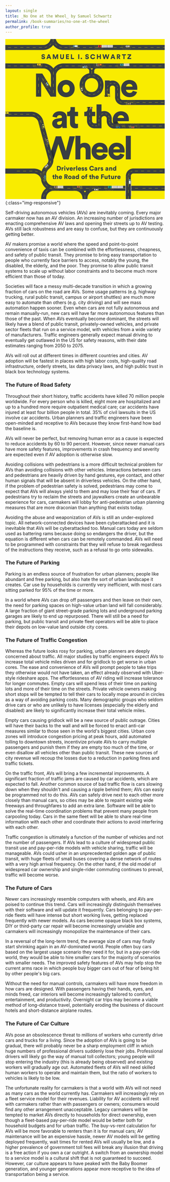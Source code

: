 ```yaml
---
layout: single
title: _No One at the Wheel_ by Samuel Schwartz
permalink: /book-summaries/no-one-at-the-wheel
author_profile: true
---
```


![No One at the Wheel](/assets/images/no-one-at-the-wheel.jpg){:class="img-responsive"}

Self-driving autonomous vehicles (AVs) are inevitably coming.
Every major carmaker now has an AV division.
An increasing number of jurisdictions are enacting comprehensive AV laws and opening their streets up to AV testing.
AVs still lack robustness and are easy to confuse, but they are continuously getting better.

AV makers promise a world where the speed and point-to-point convenience of taxis can be combined with the effortlessness, cheapness, and safety of public transit.
They promise to bring easy transportation to people who currently face barriers to access, notably the young, the disabled, the elderly, and the poor.
They promise to allow public transit systems to scale up without labor constraints and to become much more efficient than those of today.

Societies will face a messy multi-decade transition in which a growing fraction of cars on the road are AVs.
Some usage patterns (e.g. highway trucking, rural public transit, campus or airport shuttles) are much more easy to automate than others (e.g. city driving) and will see mass automation happen sooner.
Even when cars are not fully autonomous and remain manually-run, new cars will have far more autonomous features than those of the past.
When AVs eventually become dominant, the streets will likely have a blend of public transit, privately-owned vehicles, and private sector fleets that run on a service model, with vehicles from a wide variety of manufacturers.
Traffic engineers generally expect manual driving to eventually get outlawed in the US for safety reasons, with their date estimates ranging from 2050 to 2075.

AVs will roll out at different times in different countries and cities.
AV adoption will be fastest in places with high labor costs, high-quality road infrastructure, orderly streets, lax data privacy laws, and high public trust in black box technology systems.

### The Future of Road Safety

Throughout their short history, traffic accidents have killed 70 million people worldwide.
For every person who is killed, eight more are hospitalized and up to a hundred more require outpatient medical care; car accidents have injured at least four billion people in total.
35% of civil lawsuits in the US involve car accidents.
Urban planners and traffic engineers have been open-minded and receptive to AVs because they know first-hand how bad the baseline is.

AVs will never be perfect, but removing human error as a cause is expected to reduce accidents by 60 to 90 percent.
However, since newer manual cars have more safety features, improvements in crash frequency and severity are expected even if AV adoption is otherwise slow.

Avoiding collisions with pedestrians is a more difficult technical problem for AVs than avoiding collisions with other vehicles.
Interactions between cars and pedestrians are heavily driven by hand gestures, eye contact, and other human signals that will be absent in driverless vehicles.
On the other hand, if the problem of pedestrian safety is solved, pedestrians may come to expect that AVs will always yield to them and may lose their fear of cars.
If pedestrians try to reclaim the streets and jaywalkers create an unbearable experience for cars, carmakers will lobby for anti-pedestrian urban planning measures that are more draconian than anything that exists today.

Avoiding the abuse and weaponization of AVs is still an under-explored topic.
All network-connected devices have been cyberattacked and it is inevitable that AVs will be cyberattacked too.
Manual cars today are seldom used as battering rams because doing so endangers the driver, but the equation is different when cars can be remotely commanded.
AVs will need to be programmed with constraints that they will refuse to break regardless of the instructions they receive, such as a refusal to go onto sidewalks.

### The Future of Parking

Parking is an endless source of frustration for urban planners; people like abundant and free parking, but also hate the sort of urban landscape it creates.
Car use by households is currently very inefficient, with most cars sitting parked for 95% of the time or more.

In a world where AVs can drop off passengers and then leave on their own, the need for parking spaces on high-value urban land will fall considerably.
A large fraction of giant street-grade parking lots and underground parking garages are likely to end up repurposed.
There will still be a need for parking, but public transit and private fleet operators will be able to place their depots on low-value land outside city cores.

### The Future of Traffic Congestion

Whereas the future looks rosy for parking, urban planners are deeply concerned about traffic.
All major studies by traffic engineers expect AVs to increase total vehicle miles driven and for gridlock to get worse in urban cores.
The ease and convenience of AVs will prompt people to take trips they otherwise would not have taken, an effect already observed with Uber-style rideshare apps.
The effortlessness of AV riding will increase tolerance for longer commutes.
Empty cars will spend less of their time on parking lots and more of their time on the streets.
Private vehicle owners making short stops will be tempted to tell their cars to locally mope around in circles as a way of avoiding parking costs.
Many demographic groups who seldom drive cars or who are unlikely to have licenses (especially the elderly and disabled) are likely to significantly increase their total vehicle miles.

Empty cars causing gridlock will be a new source of public outrage.
Cities will have their backs to the wall and will be forced to enact anti-car measures similar to those seen in the world's biggest cities.
Urban core zones will introduce congestion pricing at peak hours, add automated tolling to downtown streets, incentivize private AVs to carry multiple passengers and punish them if they are empty too much of the time, or even disallow all vehicles other than public transit.
These new sources of city revenue will recoup the losses due to a reduction in parking fines and traffic tickets.

On the traffic front, AVs will bring a few incremental improvements.
A significant fraction of traffic jams are caused by car accidents, which are expected to fall.
Another common source of bad traffic flow is cars slowing down when they shouldn't and causing a ripple behind them; AVs can easily be programmed not to do this.
AVs can safely drive next to each other more closely than manual cars, so cities may be able to repaint existing wide freeways and throughfares to add an extra lane.
Software will be able to solve the real-time coordination problems that prevent many people from carpooling today.
Cars in the same fleet will be able to share real-time information with each other and coordinate their actions to avoid interfering with each other.

Traffic congestion is ultimately a function of the number of vehicles and not the number of passengers.
If AVs lead to a culture of widespread public transit use and pay-per-ride models with vehicle sharing, traffic will be manageable.
AVs could usher in an unprecedented golden age of public transit, with huge fleets of small buses covering a dense network of routes with a very high arrival frequency.
On the other hand, if the old model of widespread car ownership and single-rider commuting continues to prevail, traffic will become worse.

### The Future of Cars

Newer cars increasingly resemble computers with wheels, and AVs are poised to continue this trend.
Cars will increasingly distinguish themselves with their software and will update it frequently.
Cars belonging to pay-per-ride fleets will have intense but short working lives, getting replaced frequently with newer models.
As cars become opaque black box systems, DIY or third-party car repair will become increasingly unviable and carmakers will increasingly monopolize the maintenance of their cars.

In a reversal of the long-term trend, the average size of cars may finally start shrinking again in an AV-dominated world.
People often buy cars based on the largest usage scenario they need it for, but in a pay-per-ride world, they would be able to hire smaller cars for the majority of scenarios with smaller needs.
The improved safety features of AVs may help stop the current arms race in which people buy bigger cars out of fear of being hit by other people's big cars.

Without the need for manual controls, carmakers will have more freedom in how cars are designed.
With passengers having their hands, eyes, and minds freed, car interiors will become increasingly tailored to comfort, entertainment, and productivity.
Overnight car trips may become a viable method of long-distance travel, potentially eroding the business of discount hotels and short-distance airplane routes.

### The Future of Car Culture

AVs pose an obsolescence threat to millions of workers who currently drive cars and trucks for a living.
Since the adoption of AVs is going to be gradual, there will probably never be a sharp employment cliff in which huge numbers of professional drivers suddenly lose their jobs.
Professional drivers will likely go the way of manual toll collectors; young people will stop entering the industry (this is already being observed) and existing workers will gradually age out.
Automated fleets of AVs will need skilled human workers to operate and maintain them, but the ratio of workers to vehicles is likely to be low.

The unfortunate reality for carmakers is that a world with AVs will not need as many cars as the world currently has.
Carmakers will increasingly rely on a fleet service model for their revenues.
Liability for AV accidents will rest with carmakers rather than with passengers or owners; consumers would find any other arrangement unacceptable.
Legacy carmakers will be tempted to market AVs directly to households for direct ownership, even though a fleet-based pay-per-ride model would be better both for household budgets and for urban traffic.
The buy-vs-rent calculation for AVs will be more favorable to renters than it is for manual cars; AV maintenance will be an expensive hassle, newer AV models will be getting deployed frequently, wait times for rented AVs will usually be low, and a higher prevalence of government toll fees will break any illusion that driving is a free action if you own a car outright.
A switch from an ownership model to a service model is a cultural shift that is not guaranteed to succeed.
However, car culture appears to have peaked with the Baby Boomer generation, and younger generations appear more receptive to the idea of transportation being a service.
